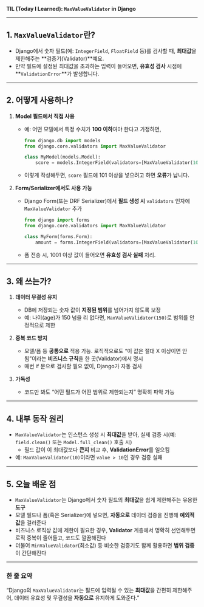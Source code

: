 **TIL (Today I Learned): `MaxValueValidator` in Django**

---

## 1. `MaxValueValidator`란?
- Django에서 숫자 필드(예: `IntegerField`, `FloatField` 등)를 검사할 때, **최대값**을 제한해주는 **검증기(Validator)**예요.  
- 만약 필드에 설정된 최대값을 초과하는 입력이 들어오면, **유효성 검사** 시점에 **`ValidationError`**가 발생합니다.

---

## 2. 어떻게 사용하나?

1. **Model 필드에서 직접 사용**  
   - 예: 어떤 모델에서 특정 수치가 **100 이하**여야 한다고 가정하면,
     ```python
     from django.db import models
     from django.core.validators import MaxValueValidator

     class MyModel(models.Model):
         score = models.IntegerField(validators=[MaxValueValidator(100)])
     ```
   - 이렇게 작성해두면, `score` 필드에 101 이상을 넣으려고 하면 **오류**가 납니다.

2. **Form/Serializer에서도 사용 가능**  
   - Django Form(또는 DRF Serializer)에서 **필드 생성 시** `validators` 인자에 `MaxValueValidator` 추가
     ```python
     from django import forms
     from django.core.validators import MaxValueValidator

     class MyForm(forms.Form):
         amount = forms.IntegerField(validators=[MaxValueValidator(1000)])
     ```
   - 폼 전송 시, 1001 이상 값이 들어오면 **유효성 검사 실패** 처리.

---

## 3. 왜 쓰는가?

1. **데이터 무결성 유지**  
   - DB에 저장되는 숫자 값이 **지정된 범위**를 넘어가지 않도록 보장  
   - 예: 나이(age)가 150 넘을 리 없다면, `MaxValueValidator(150)`로 범위를 안정적으로 제한

2. **중복 코드 방지**  
   - 모델/폼 등 **공통으로** 적용 가능. 로직적으로도 “이 값은 절대 X 이상이면 안 됨”이라는 **비즈니스 규칙**을 한 곳(Validator)에서 명시  
   - 매번 if 문으로 검사할 필요 없이, Django가 자동 검사

3. **가독성**  
   - 코드만 봐도 “어떤 필드가 어떤 범위로 제한되는지” 명확히 파악 가능

---

## 4. 내부 동작 원리

- `MaxValueValidator`는 인스턴스 생성 시 **최대값**을 받아, 실제 검증 시(예: `field.clean()` 또는 `Model.full_clean()` 호출 시)  
  - 필드 값이 이 최대값보다 **큰지** 비교 후, **ValidationError**를 일으킴
- 예: `MaxValueValidator(10)`이라면 `value > 10`인 경우 검증 실패

---

## 5. 오늘 배운 점

- `MaxValueValidator`는 Django에서 숫자 필드의 **최대값**을 쉽게 제한해주는 유용한 **도구**  
- 모델 필드나 폼(혹은 Serializer)에 넣으면, **자동으로** 데이터 검증을 진행해 **예외적 값**을 걸러준다  
- 비즈니스 로직상 값에 제한이 필요한 경우, **Validator** 계층에서 명확히 선언해두면 로직 중복이 줄어들고, 코드도 깔끔해진다  
- 더불어 `MinValueValidator`(최소값) 등 비슷한 검증기도 함께 활용하면 **범위 검증**이 간단해진다

---

### 한 줄 요약
“Django의 `MaxValueValidator`는 필드에 입력될 수 있는 **최대값**을 간편히 제한해주어, 데이터 유효성 및 무결성을 **자동으로** 유지하게 도와준다.”
